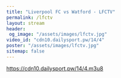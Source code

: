 ```yaml
---
title: "Liverpool FC vs Watford - LFCTV"
permalink: /lfctv
layout: stream
header:
 og_image: "/assets/images/lfctv.jpg"
video_id: "cdn10.dailysport.pw/14/4"
poster: "/assets/images/lfctv.jpg"
sitemap: false
---
```

https://cdn10.dailysport.pw/14/4.m3u8

